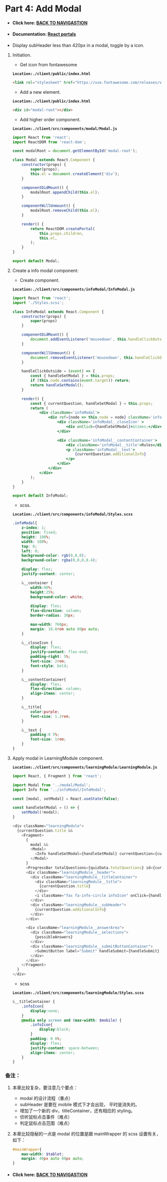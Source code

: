 # Part 4: Add Modal

- #### Click here: [BACK TO NAVIGASTION](https://github.com/DonghaoWu/codeTyke-doc/blob/main/README.md)

- #### Documentation: [React portals](https://reactjs.org/docs/portals.html#usage)

- Display subHeader less than 420px in a modal, toggle by a icon.

1. Initiation.

    - Get icon from fontawesome

    __`Location:./client/public/index.html`__

    ```html
    <link rel="stylesheet" href="https://use.fontawesome.com/releases/v5.15.1/css/all.css" integrity="sha384-vp86vTRFVJgpjF9jiIGPEEqYqlDwgyBgEF109VFjmqGmIY/Y4HV4d3Gp2irVfcrp" crossorigin="anonymous">
    ```

    - Add a new element.

    __`Location:./client/public/index.html`__

    ```html
    <div id="modal-root"></div> 
    ```

    - Add higher order component.

    __`Location:./client/src/components/modal/Modal.js`__

    ```jsx
    import React from 'react';
    import ReactDOM from 'react-dom';

    const modalRoot = document.getElementById('modal-root');

    class Modal extends React.Component {
        constructor(props) {
            super(props);
            this.el = document.createElement('div');
        }

        componentDidMount() {
            modalRoot.appendChild(this.el);
        }

        componentWillUnmount() {
            modalRoot.removeChild(this.el);
        }

        render() {
            return ReactDOM.createPortal(
                this.props.children,
                this.el,
            );
        }
    }

    export default Modal;
    ```

2. Create a info modal component:

    - Create component.

    __`Location:./client/src/components/infoModal/InfoModal.js`__

    ```jsx
    import React from 'react';
    import './Styles.scss';

    class InfoModal extends React.Component {
        constructor(props) {
            super(props)
        }

        componentDidMount() {
            document.addEventListener('mousedown', this.handleClickOutside, false);
        }

        componentWillUnmount() {
            document.removeEventListener('mousedown', this.handleClickOutside, false);
        }

        handleClickOutside = (event) => {
            const { handleSetModal } = this.props;
            if (this.node.contains(event.target)) return;
            return handleSetModal();
        }

        render() {
            const { currentQuestion, handleSetModal } = this.props;
            return (
                <div className='infoModal'>
                    <div ref={node => this.node = node} className='infoModal__container'>
                        <div className='infoModal__closeIcon' >
                            <div onClick={handleSetModal}>&times;</div>
                        </div>

                        <div className='infoModal__contentContainer'>
                            <div className='infoModal__title'>Rules</div>
                            <p className='infoModal__text'>
                                {currentQuestion.additionalInfo}
                            </p>
                        </div>
                    </div>
                </div>
            );
        }
    }

    export default InfoModal;
    ```

    - scss.

    __`Location:./client/src/components/infoModal/Styles.scss`__

    ```scss
    .infoModal{
        z-index: 1; 
        position: fixed;
        height: 100%;
        width: 100%;
        top: 0;
        left: 0;
        background-color: rgb(0,0,0); 
        background-color: rgba(0,0,0,0.4); 

        display: flex;
        justify-content: center;

        &__container {
            width:90%;
            height:25%;
            background-color: white;
        
            display: flex;
            flex-direction: column;
            border-radius: 30px;

            max-width: 768px;
            margin: 10.8rem auto 80px auto;
        }

        &__closeIcon {
            display: flex;
            justify-content: flex-end;
            padding-right: 5%;
            font-size: 2rem;
            font-style: bold;
        }

        &__contentContainer{
            display: flex;
            flex-direction: column;
            align-items: center;
        }

        &__title{
            color:purple;
            font-size: 1.2rem;
        }

        &__text {
            padding:0 5%;
            font-size: 1rem;
        }
    }
    ```

3. Apply modal in LearningModule component.

    __`Location:./client/src/components/learningModule/LearningModule.js`__

    ```js
    import React, { Fragment } from 'react';

    import Modal from '../modal/Modal';
    import Info from '../infoModal/InfoModal';

    const [modal, setModal] = React.useState(false);

    const handleSetModal = () => {
        setModal(!modal);
    }

    <div className="learningModule">
      {currentQuestion.title &&
        <Fragment>
          {
            modal &&
            <Modal>
              <Info handleSetModal={handleSetModal} currentQuestion={currentQuestion} />
            </Modal>
          }
          <ProgressBar totalQuestions={quizData.totalQuestions} id={currentQuestion.id} />
          <div className="learningModule__header">
            <div className="learningModule__titleContainer">
              <div className="learningModule__title">
                {currentQuestion.title}
              </div>
              <i className="fas fa-info-circle infoIcon" onClick={handleSetModal}></i>
            </div>
            <div className="learningModule__subHeader">
              {currentQuestion.additionalInfo}
            </div>
          </div>

          <div className="learningModule__answerArea">
            <div className="learningModule__selections">
              {possibleAnswers}
            </div>
            <div className="learningModule__submitButtonContainer">
              <SubmitButton label="Submit" handleSubmit={handleSubmit} loading={loading} />
            </div>
          </div>
        </Fragment>
      }
    </div>
    ```

    - scss

    __`Location:./client/src/components/learningModule/Styles.scss`__

    ```scss
    &__titleContainer {
        .infoIcon{
            display:none;
        }
        @media only screen and (max-width: $mobile) {
            .infoIcon{
                display:block;
            }
            padding: 0 6%;
            display: flex;
            justify-content: space-between;
            align-items: center;
        }
    }
    ```

### 备注：

1. 本章比较复杂，要注意几个要点：
    - modal 的设计流程（重点）
    - subHeader 是要在 mobile 模式下才会出现， 平时是消失的。
    - 增加了一个新的 div，titleContainer，还有相应的 styling。
    - 侦听鼠标点击事件（难点）
    - 判定鼠标点击范围（难点）

2. 本章比较隐秘的一点是 modal 的位置是跟 mainWrapper 的 scss 设置有关，如下：

    ```scss
    #mainWrapper{
        max-width: $tablet;
        margin: 40px auto 80px auto;
    }
    ```

- #### Click here: [BACK TO NAVIGASTION](https://github.com/DonghaoWu/codeTyke-doc/blob/main/README.md)